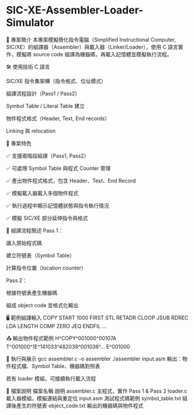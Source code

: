 # SIC-XE-Assembler-Loader-Simulator
📌 專案簡介 本專案模擬簡化指令電腦（Simplified Instructional Computer, SIC/XE）的組譯器（Assembler）與載入器（Linker/Loader），使用 C 語言實作，模擬將 source code 組譯為機器碼，再載入記憶體並模擬執行流程。

🛠 使用技術
C 語言

SIC/XE 指令集架構（指令格式、位址模式）

組譯流程設計（Pass1 / Pass2）

Symbol Table / Literal Table 建立

物件程式格式（Header, Text, End records）

Linking 與 relocation

🎯 專案特色

✅ 支援兩階段組譯（Pass1, Pass2）

✅ 可處理 Symbol Table 與程式 Counter 管理

✅ 產出物件程式格式，包含 Header、Text、End Record

✅ 模擬載入器載入多個物件程式

✅ 執行過程中顯示記憶體狀態與指令執行情況

✅ 模擬 SIC/XE 部分延伸指令與格式

🔧 組譯流程簡述
Pass 1：

讀入原始程式碼

建立符號表（Symbol Table）

計算指令位置（location counter）

Pass 2：

根據符號表產生機器碼

組成 object code 並格式化輸出

🖥️ 範例組譯輸入
COPY    START   1000
FIRST   STL     RETADR
CLOOP   JSUB    RDREC
        LDA     LENGTH
        COMP    ZERO
        JEQ     ENDFIL
...

📤 輸出物件程式範例
H^COPY^001000^00107A
T^001000^1E^141033^482039^001036^...
E^001000

🧪 執行與展示
gcc assembler.c -o assembler
./assembler input.asm
輸出：物件程式檔、Symbol Table、機器碼對照表

若有 loader 模組，可接續執行載入流程

📁 檔案說明
檔案名稱	            說明
assembler.c	        主程式，實作 Pass 1 & Pass 2
loader.c            載入器模組，模擬連結與重定位
input.asm	          測試程式碼範例
symbol_table.txt	  組譯後產生的符號表
object_code.txt	    輸出的機器碼與物件程式
